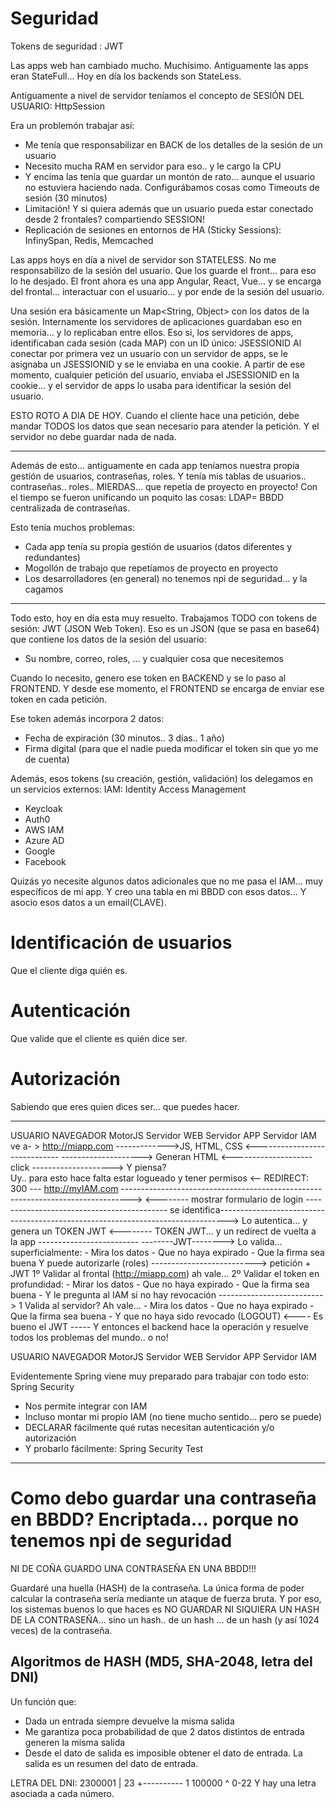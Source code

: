 
# Seguridad

Tokens de seguridad : JWT

Las apps web han cambiado mucho. Muchísimo.
Antiguamente las apps eran StateFull... Hoy en día los backends son StateLess.

Antiguamente a nivel de servidor teníamos el concepto de SESIÓN DEL USUARIO: HttpSession

Era un problemón trabajar así:
- Me tenía que responsabilizar en BACK de los detalles de la sesión de un usuario
- Necesito mucha RAM en servidor para eso.. y le cargo la CPU
- Y encima las tenía que guardar un montón de rato... aunque el usuario no estuviera haciendo nada.
  Configurábamos cosas como Timeouts de sesión (30 minutos)
- Limitación! Y si quiera además que un usuario pueda estar conectado desde 2 frontales? compartiendo SESSION!
- Replicación de sesiones en entornos de HA (Sticky Sessions): InfinySpan, Redis, Memcached

Las apps hoys en día a nivel de servidor son STATELESS.
No me responsabilizo de la sesión del usuario. Que los guarde el front... para eso lo he desjado.
El front ahora es una app Angular, React, Vue... y se encarga del frontal... interactuar con el usuario... y por ende de la sesión del usuario.

Una sesión era básicamente un Map<String, Object> con los datos de la sesión.
Internamente los servidores de aplicaciones guardaban eso en memoria... y lo replicaban entre ellos.
Eso si, los servidores de apps, identificaban cada sesión (cada MAP) con un ID único: JSESSIONID
Al conectar por primera vez un usuario con un servidor de apps, se le asignaba un JSESSIONID y se le enviaba en una cookie. A partir de ese momento, cualquier petición del usuario, enviaba el JSESSIONID en la cookie... y el servidor de apps lo usaba para identificar la sesión del usuario.

ESTO ROTO A DIA DE HOY. Cuando el cliente hace una petición, debe mandar TODOS los datos que sean necesario para atender la petición. Y el servidor no debe guardar nada de nada.

---

Además de esto... antiguamente en cada app teníamos nuestra propia gestión de usuarios, contraseñas, roles.
Y tenía mis tablas de usuarios.. contraseñas.. roles.. MIERDAS... que repetía de proyecto en proyecto!
Con el tiempo se fueron unificando un poquito las cosas: LDAP= BBDD centralizada de contraseñas.

Esto tenía muchos problemas:
- Cada app tenía su propia gestión de usuarios (datos diferentes y redundantes)
- Mogollón de trabajo que repetíamos de proyecto en proyecto
- Los desarrolladores (en general) no tenemos npi de seguridad... y la cagamos

---

Todo esto, hoy en día esta muy resuelto.
Trabajamos TODO con tokens de sesión: JWT (JSON Web Token).
Eso es un JSON (que se pasa en base64) que contiene los datos de la sesión del usuario:
- Su nombre, correo, roles, ... y cualquier cosa que necesitemos

Cuando lo necesito, genero ese token en BACKEND y se lo paso al FRONTEND.
Y desde ese momento, el FRONTEND se encarga de enviar ese token en cada petición.

Ese token además incorpora 2 datos:
- Fecha de expiración (30 minutos.. 3 días.. 1 año)
- Firma digital (para que el nadie pueda modificar el token sin que yo me de cuenta)

Además, esos tokens (su creación, gestión, validación) los delegamos en un servicios externos: IAM: Identity Access Management
- Keycloak
- Auth0
- AWS IAM
- Azure AD
- Google 
- Facebook

Quizás yo necesite algunos datos adicionales que no me pasa el IAM... muy específicos de mi app.
Y creo una tabla en mi BBDD con esos datos... Y asocio esos datos a un email(CLAVE).

# Identificación de usuarios

Que el cliente diga quién es.

# Autenticación

Que valide que el cliente es quién dice ser.

# Autorización

Sabiendo que eres quien dices ser... que puedes hacer.

---


USUARIO     NAVEGADOR           MotorJS   Servidor WEB      Servidor APP                    Servidor IAM
   ve a- >  http://miapp.com ------------->JS, HTML, CSS
            <-----------------------------
            --------------------> Generan HTML
            <--------------------
   click    --------------------> Y piensa?         
                                Uy.. para esto hace falta
                                estar logueado y tener permisos
            <-- REDIRECT: 300 ---
                http://myIAM.com
            --------------------------------------------------------------------------------> 
            <-------- mostrar formulario de login -------------------------------------------
se identifica--------------------------------------------------------------------------------> Lo autentica... y genera un TOKEN JWT
            <-------- TOKEN JWT... y un redirect de vuelta a la app -------------------------
            --------JWT--------> Lo valida... superficialmente:
                                    - Mira los datos
                                    - Que no haya expirado
                                    - Que la firma sea buena
                                 Y puede autorizarle (roles)
                                 -------------------------->
                                    petición + JWT          1º Validar al frontal (http://miapp.com) ah vale...
                                                            2º Validar el token en profundidad:
                                                                - Mirar los datos
                                                                - Que no haya expirado
                                                                - Que la firma sea buena
                                                                - Y le pregunta al IAM si no hay revocación
                                                                --------------------------> 1 Valida al servidor? Ah vale...
                                                                                               - Mira los datos
                                                                                               - Que no haya expirado
                                                                                               - Que la firma sea buena
                                                                                               - Y que no haya sido revocado (LOGOUT)
                                                                <---- Es bueno el JWT -----
                                                            Y entonces el backend hace la operación y resuelve todos los problemas del mundo.. o no!

USUARIO     NAVEGADOR           MotorJS   Servidor WEB      Servidor APP                    Servidor IAM

Evidentemente Spring viene muy preparado para trabajar con todo esto: Spring Security
- Nos permite integrar con IAM
- Incluso montar mi propio IAM (no tiene mucho sentido... pero se puede)
- DECLARAR fácilmente qué rutas necesitan autenticación y/o autorización
- Y probarlo fácilmente: Spring Security Test

---

# Como debo guardar una contraseña en BBDD? Encriptada... porque no tenemos npi de seguridad

NI DE COÑA GUARDO UNA CONTRASEÑA EN UNA BBDD!!!

Guardaré una huella (HASH) de la contraseña.
La única forma de poder calcular la contraseña sería mediante un ataque de fuerza bruta.
Y por eso, los sistemas buenos lo que haces es NO GUARDAR NI SIQUIERA UN HASH DE LA CONTRASEÑA...
sino un hash.. de un hash ... de un hash (y así 1024 veces) de la contraseña.

## Algoritmos de HASH (MD5, SHA-2048, letra del DNI)

Un función que:
- Dada un entrada siempre devuelve la misma salida
- Me garantiza poca probabilidad de que 2 datos distintos de entrada generen la misma salida
- Desde el dato de salida es imposible obtener el dato de entrada. La salida es un resumen del dato de entrada.

LETRA DEL DNI:
2300001 | 23
        +----------
      1   100000
      ^
      0-22 Y hay una letra asociada a cada número.